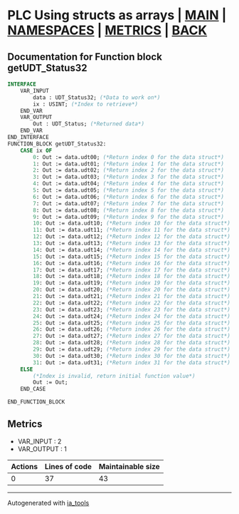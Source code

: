 # PLC Using structs as arrays | [MAIN] | [NAMESPACES] | [METRICS] | [BACK]  

## Documentation for Function block getUDT_Status32  

```pascal
INTERFACE
    VAR_INPUT 
        data : UDT_Status32; (*Data to work on*)
        ix : USINT; (*Index to retrieve*)
    END_VAR
    VAR_OUTPUT 
        Out : UDT_Status; (*Returned data*)
    END_VAR
END_INTERFACE
FUNCTION_BLOCK getUDT_Status32:
    CASE ix OF
    	0: Out := data.udt00; (*Return index 0 for the data struct*)
    	1: Out := data.udt01; (*Return index 1 for the data struct*)
    	2: Out := data.udt02; (*Return index 2 for the data struct*)
    	3: Out := data.udt03; (*Return index 3 for the data struct*)
    	4: Out := data.udt04; (*Return index 4 for the data struct*)
    	5: Out := data.udt05; (*Return index 5 for the data struct*)
    	6: Out := data.udt06; (*Return index 6 for the data struct*)
    	7: Out := data.udt07; (*Return index 7 for the data struct*)
    	8: Out := data.udt08; (*Return index 8 for the data struct*)
    	9: Out := data.udt09; (*Return index 9 for the data struct*)
    	10: Out := data.udt10; (*Return index 10 for the data struct*)
    	11: Out := data.udt11; (*Return index 11 for the data struct*)
    	12: Out := data.udt12; (*Return index 12 for the data struct*)
    	13: Out := data.udt13; (*Return index 13 for the data struct*)
    	14: Out := data.udt14; (*Return index 14 for the data struct*)
    	15: Out := data.udt15; (*Return index 15 for the data struct*)
    	16: Out := data.udt16; (*Return index 16 for the data struct*)
    	17: Out := data.udt17; (*Return index 17 for the data struct*)
    	18: Out := data.udt18; (*Return index 18 for the data struct*)
    	19: Out := data.udt19; (*Return index 19 for the data struct*)
    	20: Out := data.udt20; (*Return index 20 for the data struct*)
    	21: Out := data.udt21; (*Return index 21 for the data struct*)
    	22: Out := data.udt22; (*Return index 22 for the data struct*)
    	23: Out := data.udt23; (*Return index 23 for the data struct*)
    	24: Out := data.udt24; (*Return index 24 for the data struct*)
    	25: Out := data.udt25; (*Return index 25 for the data struct*)
    	26: Out := data.udt26; (*Return index 26 for the data struct*)
    	27: Out := data.udt27; (*Return index 27 for the data struct*)
    	28: Out := data.udt28; (*Return index 28 for the data struct*)
    	29: Out := data.udt29; (*Return index 29 for the data struct*)
    	30: Out := data.udt30; (*Return index 30 for the data struct*)
    	31: Out := data.udt31; (*Return index 31 for the data struct*)
    ELSE
    	(*Index is invalid, return initial function value*)
    	Out := Out;
    END_CASE

END_FUNCTION_BLOCK
```

## Metrics  

- VAR_INPUT : 2
- VAR_OUTPUT : 1

| Actions | Lines of code | Maintainable size |
| ------- | ------------- | ----------------- |
| 0 | 37 | 43 |

---
Autogenerated with [ia_tools](https://github.com/tkucic/ia_tools)  

[MAIN]: ../../../../index_st.md
[NAMESPACES]: ../../nsList_st.md
[METRICS]: ../../../metrics_st.md
[BACK]: ../nsMain_st.md
